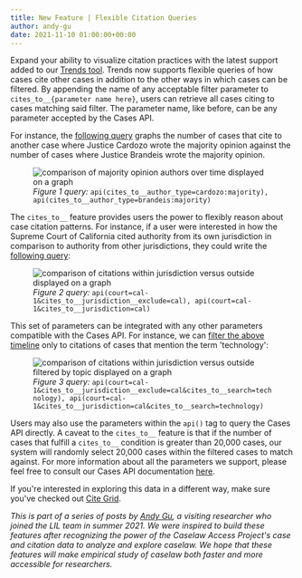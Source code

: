 ```yaml
---
title: New Feature | Flexible Citation Queries
author: andy-gu
date: 2021-11-10 01:00:00+00:00
---
```

Expand your ability to visualize citation practices with the latest support added to our [Trends tool](https://case.law/trends/). Trends now supports flexible queries of how cases cite other cases in addition to the other ways in which cases can be filtered. By appending the name of any acceptable filter parameter to `cites_to__{parameter name here}`, users can retrieve all cases citing to cases matching said filter. The parameter name, like before, can be any parameter accepted by the Cases API.

For instance, the [following query](https://case.law/trends/?q=api%28cites_to__author_type%3Dcardozo%3Amajority%29,%20api%28cites_to__author_type%3Dbrandeis%3Amajority%29&pa=absolute) graphs the number of cases that cite to another case where Justice Cardozo wrote the majority opinion against the number of cases where Justice Brandeis wrote the majority opinion.

<figure>
<img alt="comparison of majority opinion authors over time displayed on a graph" src="https://lil-blog-media.s3.amazonaws.com/Post2Figure1.png">
<figcaption><em>Figure 1 query:</em> <code>api(cites_to__author_type=cardozo:majority), api(cites_to__author_type=brandeis:majority)</code></figcaption>
</figure>

The `cites_to__` feature provides users the power to flexibly reason about case citation patterns. For instance, if a user were interested in how the Supreme Court of California cited authority from its own jurisdiction in comparison to authority from other jurisdictions, they could write the [following query](https://case.law/trends/?q=api%28court%3Dcal-1%26cites_to__jurisdiction__exclude%3Dcal%29,%20api%28court%3Dcal-1%26cites_to__jurisdiction%3Dcal%29&cites_to__jurisdiction__exclude=cal%29,%20api%28court%3Dcal-1&cites_to__jurisdiction=cal%29):

<figure>
<img alt="comparison of citations within jurisdiction versus outside displayed on a graph" src="https://lil-blog-media.s3.amazonaws.com/Post2Figure2.png">
<figcaption><em>Figure 2 query:</em> <code>api(court=cal-1&cites_to__jurisdiction__exclude=cal), api(court=cal-1&cites_to__jurisdiction=cal)</code></figcaption>
</figure>

This set of parameters can be integrated with any other parameters compatible with the Cases API. For instance, we can [filter the above timeline](https://case.law/trends/?q=api%28court%3Dcal-1%26cites_to__jurisdiction__exclude%3Dcal%26cites_to__search%3Dtechnology%29,%20api%28court%3Dcal-1%26cites_to__jurisdiction%3Dcal%26cites_to__search%3Dtechnology%29&cites_to__jurisdiction__exclude=cal%29,%20api%28court%3Dcal-1&cites_to__jurisdiction=cal%29) only to citations of cases that mention the term 'technology':

<figure>
<img alt="comparison of citations within jurisdiction versus outside filtered by topic displayed on a graph" src="https://lil-blog-media.s3.amazonaws.com/Post2Figure3.png">
<figcaption><em>Figure 3 query:</em> <code>api(court=cal-1&cites_to__jurisdiction__exclude=cal&cites_to__search=technology), api(court=cal-1&cites_to__jurisdiction=cal&cites_to__search=technology)</code></figcaption>
</figure>

Users may also use the parameters within the `api()` tag to query the Cases API directly. A caveat to the `cites_to__` feature is that if the number of cases that fulfill a `cites_to__` condition is greater than 20,000 cases, our system will randomly select 20,000 cases within the filtered cases to match against. For more information about all the parameters we support, please feel free to consult our Cases API documentation [here](https://case.law/docs/site_features/api#endpoint-cases).

If you're interested in exploring this data in a different way, make sure you've checked out [Cite Grid](https://case.law/exhibits/cite-grid).

*This is part of a series of posts by [Andy Gu](https://github.com/4ndygu/), a visiting researcher who joined the LIL team in summer 2021. We were inspired to build these features after recognizing the power of the Caselaw Access Project's case and citation data to analyze and explore caselaw. We hope that these features will make empirical study of caselaw both faster and more accessible for researchers.*
